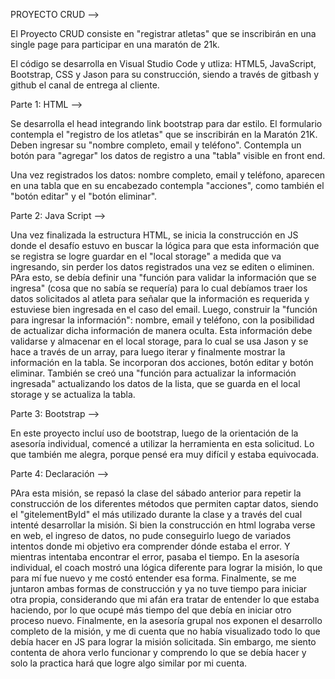 PROYECTO CRUD -->

El Proyecto CRUD consiste en "registrar atletas" que se inscribirán en una single page para participar en una maratón de 21k.

El código se desarrolla en Visual Studio Code y utliza: HTML5, JavaScript, Bootstrap, CSS y Jason para su construcción, siendo a través de gitbash y github el canal de entrega al cliente.

Parte 1: HTML -->

Se desarrolla el head integrando link bootstrap para dar estilo.
El formulario contempla el "registro de los atletas" que se inscribirán en la Maratón 21K. Deben ingresar su "nombre completo, email y teléfono". Contempla un botón para "agregar" los datos de registro a una "tabla" visible en front end. 

Una vez registrados los datos: nombre completo, email y teléfono, aparecen en una tabla que en su encabezado contempla "acciones", como también el "botón editar" y el "botón eliminar".

Parte 2: Java Script -->

Una vez finalizada la estructura HTML, se inicia la construcción en JS donde el desafío estuvo en buscar la lógica para que esta información que se registra se logre guardar en el "local storage" a medida que va ingresando, sin perder los datos registrados una vez se editen o eliminen. 
PAra esto, se debía definir una "función para validar la información que se ingresa" (cosa que no sabía se requería) para lo cual debíamos traer los datos solicitados al atleta para señalar que la información es requerida y estuviese bien ingresada en el caso del email. Luego, construir la "función para ingresar la información": nombre, email y teléfono, con la posibilidad de actualizar dicha información de manera oculta. Esta información debe validarse y almacenar en el local storage, para lo cual se usa Jason y se hace a través de un array, para luego iterar y finalmente mostrar la información en la tabla. Se incorporan dos acciones, botón editar y botón eliminar. También se creó una "función para actualizar la información ingresada" actualizando los datos de la lista, que se guarda en el local storage y se actualiza la tabla.

Parte 3: Bootstrap -->

En este proyecto incluí uso de bootstrap, luego de la orientación de la asesoría individual, comencé a utilizar la herramienta en esta solicitud. Lo que también me alegra, porque pensé era muy difícil y estaba equivocada. 

Parte 4: Declaración -->

PAra esta misión, se repasó la clase del sábado anterior para repetir la construcción de los diferentes métodos que permiten captar datos, siendo el "gitelementById" el más utilizado durante la clase y a través del cual intenté desarrollar la misión. 
Si bien la construcción en html lograba verse en web, el ingreso de datos, no pude conseguirlo luego de variados intentos donde mi objetivo era comprender dónde estaba el error. Y mientras intentaba encontrar el error, pasaba el tiempo. En la asesoría individual, el coach mostró una lógica diferente para lograr la misión, lo que para mí fue nuevo y me costó entender esa forma. Finalmente, se me juntaron ambas formas de construcción y ya no tuve tiempo para iniciar otra propia, considerando que mi afán era tratar de entender lo que estaba haciendo, por lo que ocupé más tiempo del que debía en iniciar otro proceso nuevo. 
Finalmente, en la asesoría grupal nos exponen el desarrollo completo de la misión, y me di cuenta que no había visualizado todo lo que debía hacer en JS para lograr la misión solicitada. Sin embargo, me siento contenta de ahora verlo funcionar y comprendo lo que se debía hacer y solo la practica hará que logre algo similar por mi cuenta.